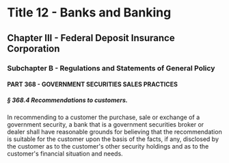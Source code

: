 
# Title 12 - Banks and Banking
## Chapter III - Federal Deposit Insurance Corporation
### Subchapter B - Regulations and Statements of General Policy
#### PART 368 - GOVERNMENT SECURITIES SALES PRACTICES
##### § 368.4 Recommendations to customers.

In recommending to a customer the purchase, sale or exchange of a government security, a bank that is a government securities broker or dealer shall have reasonable grounds for believing that the recommendation is suitable for the customer upon the basis of the facts, if any, disclosed by the customer as to the customer's other security holdings and as to the customer's financial situation and needs.
